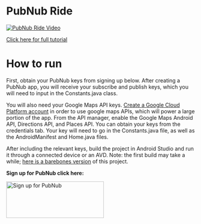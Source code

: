 # PubNub Ride

[![PubNub Ride Video](https://i.ibb.co/CWQwL8s/Screen-Shot-2019-05-16-at-10-08-36-PM.png)](https://www.youtube.com/watch?v=GI5FL8qt5lI&feature=youtu.be)


[Click here for full tutorial]()


# How to run

First, obtain your PubNub keys from signing up below. After creating a PubNub app, you will receive your subscribe and publish keys, which you will need to input in the Constants.java class. 

You will also need your Google Maps API keys. <a href="https://console.cloud.google.com/">Create a Google Cloud Platform account</a> in order to use google maps APIs, which will power a large portion of the app. From the API manager, enable the Google Maps Android API, Directions API, and Places API. You can obtain your keys from the credentials tab. Your key will need to go in the Constants.java file, as well as the AndroidManifest and Home.java files. 


After including the relevant keys, build the project in Android Studio and run it through a connected device or an AVD. Note: the first build may take a while; <a href="https://github.com/lovdeep7/SelfDrivingApp">here is a barebones version</a> of this project. 


**Sign up for PubNub click here:**

<a href="https://dashboard.pubnub.com/signup?devrel_gh=PubNubRide">
    <img alt="Sign up for PubNub" src="https://i.imgur.com/og5DDjf.png" width=260 height=97/>
</a>
